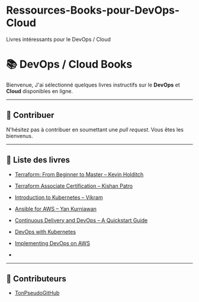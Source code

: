 # Ressources-Books-pour-DevOps-Cloud
Livres intéressants pour le DevOps / Cloud



# 📚 DevOps / Cloud Books
Bienvenue, J'ai sélectionné quelques livres instructifs sur le **DevOps** et **Cloud** disponibles en ligne.

---

## 🔄 Contribuer
N'hésitez pas à contribuer en soumettant une *pull request*. Vous êtes les bienvenus.


---

## 📖 Liste des livres
- [Terraform: From Beginner to Master – Kevin Holditch](Books/Terraform%20from%20Beginner%20to%20Master.pdf)  
- [Terraform Associate Certification – Kishan Patro](Books/Terraform.pdf)  
- [Introduction to Kubernetes – Vikram](Books/Introduction%20to%20Kubernetes.pdf)  
- [Ansible for AWS – Yan Kurniawan](Books/Ansible%20for%20AWS.pdf)  
- [Continuous Delivery and DevOps – A Quickstart Guide](Books/Continuous%20Delivery%20and%20DevOps%20-%20A%20Quickstart%20Guide.pdf)  
- [DevOps with Kubernetes](Books/DevOps-with-Kubernetes.pdf)  
- [Implementing DevOps on AWS](Books/Implementing%20DevOps%20on%20AWS.pdf)

- 
---

## 👥 Contributeurs

- [TonPseudoGitHub](https://github.com/TonPseudoGitHub)
